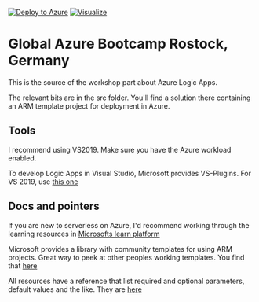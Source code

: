 [![Deploy to Azure](http://azuredeploy.net/deploybutton.png)](https://azuredeploy.net/) [![Visualize](http://armviz.io/visualizebutton.png)](https://armviz.io)

# Global Azure Bootcamp Rostock, Germany

This is the source of the workshop part about Azure Logic Apps.

The relevant bits are in the src folder. You'll find a solution there containing an ARM template project for deployment in Azure.

## Tools

I recommend using VS2019. Make sure you have the Azure workload enabled.

To develop Logic Apps in Visual Studio, Microsoft provides VS-Plugins. For VS 2019, use [this one](https://marketplace.visualstudio.com/items?itemName=VinaySinghMSFT.AzureLogicAppsToolsForVS2019)

## Docs and pointers

If you are new to serverless on Azure, I'd recommend working through the learning resources in [Microsofts learn platform](https://docs.microsoft.com/learn/paths/create-serverless-applications/)

Microsoft provides a library with community templates for using ARM projects. Great way to peek at other peoples working templates. You find that [here](https://azure.microsoft.com/resources/templates)

All resources have a reference that list required and optional parameters, default values and the like. They are [here](https://docs.microsoft.com/azure/templates/microsoft.logic/2016-06-01/workflows) 
